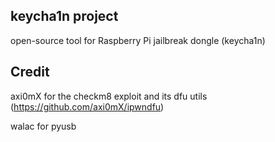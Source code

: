 ## keycha1n project

open-source tool for Raspberry Pi jailbreak dongle (keycha1n)


## Credit

axi0mX for the checkm8 exploit and its dfu utils (https://github.com/axi0mX/ipwndfu)

walac for pyusb
